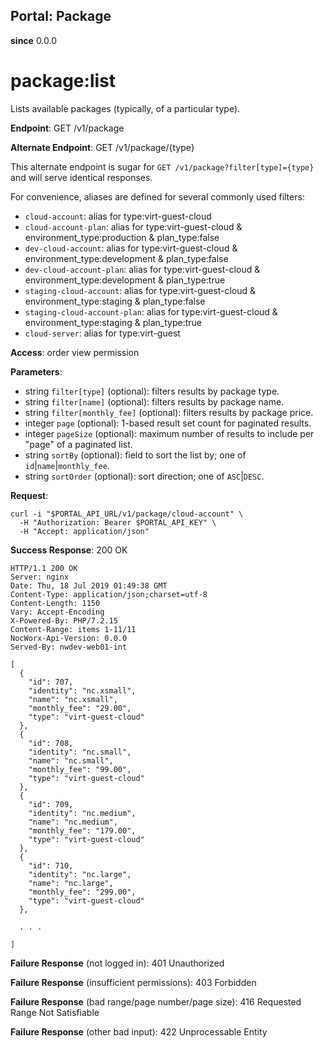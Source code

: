Portal: Package
---------------

**since** 0.0.0

package:list
============

Lists available packages (typically, of a particular type).

**Endpoint**:  GET /v1/package

**Alternate Endpoint**:  GET /v1/package/{type}

This alternate endpoint is sugar for `GET /v1/package?filter[type]={type}` and will serve identical responses.

For convenience, aliases are defined for several commonly used filters:

- `cloud-account`: alias for type:virt-guest-cloud
- `cloud-account-plan`: alias for type:virt-guest-cloud & environment_type:production & plan_type:false
- `dev-cloud-account`: alias for type:virt-guest-cloud & environment_type:development & plan_type:false
- `dev-cloud-account-plan`: alias for type:virt-guest-cloud & environment_type:development & plan_type:true
- `staging-cloud-account`: alias for type:virt-guest-cloud & environment_type:staging & plan_type:false
- `staging-cloud-account-plan`: alias for type:virt-guest-cloud & environment_type:staging & plan_type:true
- `cloud-server`: alias for type:virt-guest

**Access**: order view permission

**Parameters**:
- string `filter[type]` (optional): filters results by package type.
- string `filter[name]` (optional): filters results by package name.
- string `filter[monthly_fee]` (optional): filters results by package price.
- integer `page` (optional): 1-based result set count for paginated results.
- integer `pageSize` (optional): maximum number of results to include per "page" of a paginated list.
- string `sortBy` (optional): field to sort the list by; one of `id`|`name`|`monthly_fee`.
- string `sortOrder` (optional): sort direction; one of `ASC`|`DESC`.

**Request**:
```
curl -i "$PORTAL_API_URL/v1/package/cloud-account" \
  -H "Authorization: Bearer $PORTAL_API_KEY" \
  -H "Accept: application/json"
```

**Success Response**: 200 OK
```
HTTP/1.1 200 OK
Server: nginx
Date: Thu, 18 Jul 2019 01:49:38 GMT
Content-Type: application/json;charset=utf-8
Content-Length: 1150
Vary: Accept-Encoding
X-Powered-By: PHP/7.2.15
Content-Range: items 1-11/11
NocWorx-Api-Version: 0.0.0
Served-By: nwdev-web01-int

[
  {
    "id": 707,
    "identity": "nc.xsmall",
    "name": "nc.xsmall",
    "monthly_fee": "29.00",
    "type": "virt-guest-cloud"
  },
  {
    "id": 708,
    "identity": "nc.small",
    "name": "nc.small",
    "monthly_fee": "99.00",
    "type": "virt-guest-cloud"
  },
  {
    "id": 709,
    "identity": "nc.medium",
    "name": "nc.medium",
    "monthly_fee": "179.00",
    "type": "virt-guest-cloud"
  },
  {
    "id": 710,
    "identity": "nc.large",
    "name": "nc.large",
    "monthly_fee": "299.00",
    "type": "virt-guest-cloud"
  },

  . . .

]
```

**Failure Response** (not logged in): 401 Unauthorized

**Failure Response** (insufficient permissions): 403 Forbidden

**Failure Response** (bad range/page number/page size): 416 Requested Range Not Satisfiable

**Failure Response** (other bad input): 422 Unprocessable Entity
